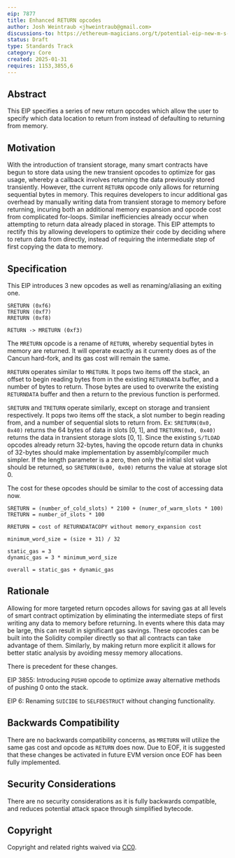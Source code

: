 ```yaml
---
eip: 7877
title: Enhanced RETURN opcodes
author: Josh Weintraub <jhweintraub@gmail.com>
discussions-to: https://ethereum-magicians.org/t/potential-eip-new-m-s-treturn-opcodes/22731/2
status: Draft
type: Standards Track
category: Core
created: 2025-01-31
requires: 1153,3855,6 
---
```


## Abstract
This EIP specifies a series of new return opcodes which allow the user to specify which data location to return from
instead of defaulting to returning from memory.

## Motivation
With the introduction of transient storage, many smart contracts have begun to store data using the new transient opcodes to optimize for gas usage, whereby a callback 
involves returning the data previously stored transiently. However, tthe current `RETURN` opcode only allows for returning sequential bytes in memory. This requires
developers to incur additional gas overhead by manually writing data from transient storage to memory before returning, 
incuring both an additional memory expansion and opcode cost from complicated for-loops. Similar 
inefficiencies already occur when attempting to return data already placed in storage. This EIP attempts to rectify
this by allowing developers to optimize their code by deciding where to return data from directly, instead of requiring
the intermediate step of first copying the data to memory.

## Specification

This EIP introduces 3 new opcodes as well as renaming/aliasing an exiting one.
```
SRETURN (0xf6)
TRETURN (0xf7)
RRETURN (0xf8)

RETURN -> MRETURN (0xf3)
```

The `MRETURN` opcode is a rename of `RETURN`, whereby sequential bytes in memory are returned. It will operate exactly as it currenty does as of the Cancun hard-fork, and its gas cost will remain the same.

`RRETURN` operates similar to `MRETURN`. It pops two items off the stack, an offset to begin reading bytes from in the 
existing `RETURNDATA` buffer, and a number of bytes to return. Those bytes are used to overwrite the existing `RETURNDATA` buffer and then a return to the previous function is performed.

`SRETURN` and `TRETURN` operate similarly, except on storage and transient respectively. It pops two items off the stack, 
a slot number to begin reading from, and a number of sequential slots to return from. Ex: `SRETURN(0x0, 0x40)` returns the 64 bytes of data in slots [0, 1], and `TRETURN(0x0, 0x40)` returns the data in transient storage slots [0, 1]. Since the
existing `S/TLOAD` opcodes already return 32-bytes, having the opcode return data in chunks of 32-bytes should make implementation by assembly/compiler much simpler. 
If the length parameter is a zero, then only the initial slot value should be returned, so `SRETURN(0x00, 0x00)` returns the value at storage slot 0.

The cost for these opcodes should be similar to the cost of accessing data now.

```
SRETURN = (number_of_cold_slots) * 2100 + (numer_of_warm_slots * 100)
TRETURN = number_of_slots * 100

RRETURN = cost of RETURNDATACOPY without memory_expansion cost

minimum_word_size = (size + 31) / 32

static_gas = 3
dynamic_gas = 3 * minimum_word_size

overall = static_gas + dynamic_gas
```

## Rationale

Allowing for more targeted return opcodes allows for saving gas at all levels of smart contract optimization by eliminating
the intermediate steps of first writing any data to memory before returning. In events where this data may be large, this can result in significant gas savings. These opcodes can be built into the Solidity compiler directly so that all contracts
can take advantage of them. Similarly, by making return more explicit it allows for better static analysis by avoiding messy memory allocations.

There is precedent for these changes. 

EIP 3855: Introducing `PUSH0` opcode to optimize away alternative methods of pushing 0 onto the stack.

EIP 6: Renaming `SUICIDE` to `SELFDESTRUCT` without changing functionality.

## Backwards Compatibility

There are no backwards compatibility concerns, as `MRETURN` will utilize the same gas cost and opcode as `RETURN` does now. Due to EOF, it is suggested that these changes be 
activated in future EVM version once EOF has been fully implemented.

## Security Considerations

There are no security considerations as it is fully backwards compatible, and reduces potential attack space through simplified bytecode.

## Copyright
Copyright and related rights waived via [CC0](../LICENSE.md).
